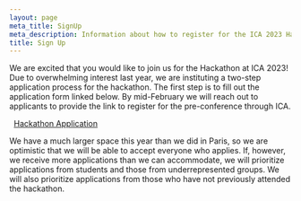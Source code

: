 ```yaml
---
layout: page
meta_title: SignUp
meta_description: Information about how to register for the ICA 2023 Hackathon
title: Sign Up
---
```


We are excited that you would like to join us for the Hackathon at ICA 2023! Due to overwhelming interest last year, we are instituting a two-step application process for the hackathon. The first step is to fill out the application form linked below. By mid-February we will reach out to applicants to provide the link to register for the pre-conference through ICA. 

<a href="https://mediaillinois.co1.qualtrics.com/jfe/form/SV_cuzxYBF5orsi2bQ" class="link button color-white text-400 weight-semibold pl-500 pr-500"><i class="fi fi-rr-form" style="color:white; padding-right:.5rem"></i>Hackathon Application</a>

We have a much larger space this year than we did in Paris, so we are optimistic that we will be able to accept everyone who applies. If, however, we receive more applications than we can accommodate, we will prioritize applications from students and those from underrepresented groups. We will also prioritize applications from those who have not previously attended the hackathon.